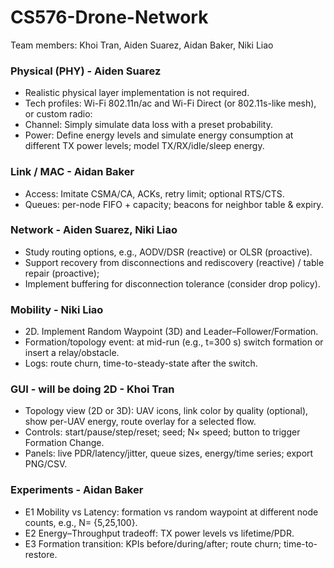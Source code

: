# CS576-Drone-Network
Team members: Khoi Tran, Aiden Suarez, Aidan Baker, Niki Liao
### Physical (PHY) - Aiden Suarez
- Realistic physical layer implementation is not required.
- Tech profiles: Wi-Fi 802.11n/ac and Wi-Fi Direct (or 802.11s-like mesh), or custom radio:
- Channel: Simply simulate data loss with a preset probability. 
- Power: Define energy levels and simulate energy consumption at different TX power levels; model TX/RX/idle/sleep energy.
### Link / MAC - Aidan Baker
- Access: Imitate CSMA/CA, ACKs, retry limit; optional RTS/CTS.
- Queues: per-node FIFO + capacity; beacons for neighbor table & expiry.
### Network - Aiden Suarez, Niki Liao
- Study routing options, e.g., AODV/DSR (reactive) or OLSR (proactive).
- Support recovery from disconnections and rediscovery (reactive) / table repair (proactive);
- Implement buffering for disconnection tolerance (consider drop policy).
### Mobility - Niki Liao
- 2D. Implement Random Waypoint (3D) and Leader–Follower/Formation.
- Formation/topology event: at mid-run (e.g., t=300 s) switch formation or insert a relay/obstacle.
- Logs: route churn, time-to-steady-state after the switch.
### GUI - will be doing 2D - Khoi Tran
- Topology view (2D or 3D): UAV icons, link color by quality (optional), show per-UAV energy, route overlay for a selected flow.
- Controls: start/pause/step/reset; seed; N× speed; button to trigger Formation Change.
- Panels: live PDR/latency/jitter, queue sizes, energy/time series; export PNG/CSV.
### Experiments - Aidan Baker
- E1 Mobility vs Latency: formation vs random waypoint at different node counts, e.g., N= {5,25,100}.
- E2 Energy–Throughput tradeoff: TX power levels vs lifetime/PDR.
- E3 Formation transition: KPIs before/during/after; route churn; time-to-restore.
